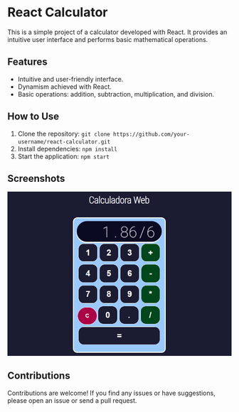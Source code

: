# React Calculator

This is a simple project of a calculator developed with React. It provides an intuitive user interface and performs basic mathematical operations.

## Features

- Intuitive and user-friendly interface.
- Dynamism achieved with React.
- Basic operations: addition, subtraction, multiplication, and division.

## How to Use

1. Clone the repository: `git clone https://github.com/your-username/react-calculator.git`
2. Install dependencies: `npm install`
3. Start the application: `npm start`

## Screenshots

![Screenshot 1](/public/screenshot.png)

## Contributions

Contributions are welcome! If you find any issues or have suggestions, please open an issue or send a pull request.